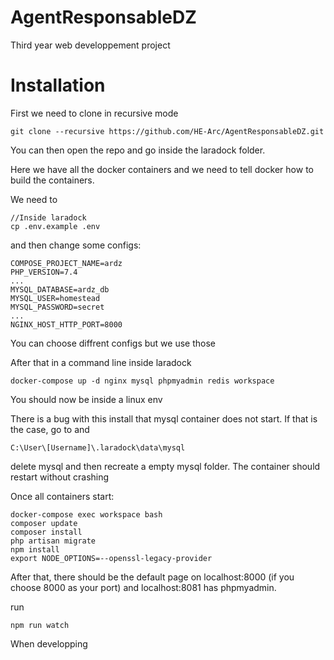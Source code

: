 # AgentResponsableDZ

Third year web developpement project


# Installation

First we need to clone in recursive mode

```
git clone --recursive https://github.com/HE-Arc/AgentResponsableDZ.git
```

You can then open the repo and go inside the laradock folder.

Here we have all the docker containers and we need to tell docker how to build the containers. 

We need to

```
//Inside laradock
cp .env.example .env
```

and then change some configs:
```
COMPOSE_PROJECT_NAME=ardz
PHP_VERSION=7.4
...
MYSQL_DATABASE=ardz_db
MYSQL_USER=homestead
MYSQL_PASSWORD=secret
...
NGINX_HOST_HTTP_PORT=8000

```

You can choose diffrent configs but we use those

After that in a command line inside laradock
```
docker-compose up -d nginx mysql phpmyadmin redis workspace
```

You should now be inside a linux env

There is a bug with this install that mysql container does not start. If that is the case, go to and 
```
C:\User\[Username]\.laradock\data\mysql
```

delete mysql and then recreate a empty mysql folder. The container should restart without crashing

Once all containers start:
```
docker-compose exec workspace bash
composer update
composer install
php artisan migrate
npm install
export NODE_OPTIONS=--openssl-legacy-provider
```



After that, there should be the default page on localhost:8000 (if you choose 8000 as your port) and localhost:8081 has phpmyadmin.

run
```
npm run watch
```
When developping